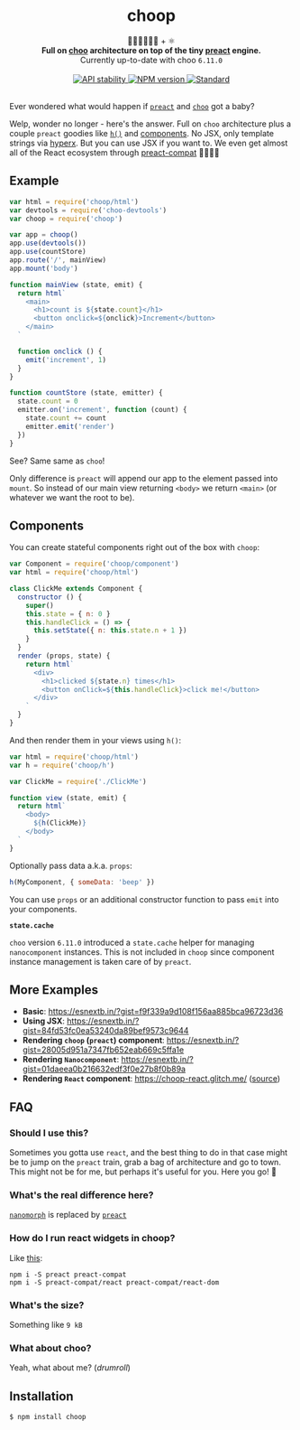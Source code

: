 <h1 align="center">choop</h1>

<div align="center">
  🚂🚋🚋🚋🚋🚋 + ⚛
</div>
<div align="center">
  <strong>Full on <a href="https://github.com/yoshuawuyts/choo">choo</a> architecture on top of the tiny <a href="https://github.com/developit/preact">preact</a> engine.</strong>
</div>
<div align="center">
  Currently up-to-date with choo <code>6.11.0</code>
</div>

<br />

<div align="center">
  <!-- Stability -->
  <a href="https://nodejs.org/api/documentation.html#documentation_stability_index">
    <img src="https://img.shields.io/badge/stability-experimental-orange.svg?style=flat-square"
      alt="API stability" />
  </a>
  <!-- NPM version -->
  <a href="https://npmjs.org/package/choop">
    <img src="https://img.shields.io/npm/v/choop.svg?style=flat-square"
      alt="NPM version" />
  </a>
  <!-- Downloads -->
  <!--<a href="https://npmjs.org/package/choop">
    <img src="https://img.shields.io/npm/dm/choop.svg?style=flat-square"
      alt="Downloads" />
  </a>-->
  <!-- Standard -->
  <a href="https://standardjs.com">
    <img src="https://img.shields.io/badge/code%20style-standard-brightgreen.svg?style=flat-square"
      alt="Standard" />
  </a>
</div>

<br/>

Ever wondered what would happen if [`preact`](https://github.com/developit/preact) and [`choo`](https://github.com/yoshuawuyts/choo) got a baby?

Welp, wonder no longer - here's the answer. Full on `choo` architecture plus a couple `preact` goodies like [`h()`](https://preactjs.com/guide/differences-to-react#what-s-included-) and [components](https://preactjs.com/guide/lifecycle-methods). No JSX, only template strings via [hyperx](https://github.com/substack/hyperx). But you can use JSX if you want to. We even get almost all of the React ecosystem through [preact-compat](https://github.com/developit/preact-compat) 🎉🎉🎉🎉

## Example

```js
var html = require('choop/html')
var devtools = require('choo-devtools')
var choop = require('choop')

var app = choop()
app.use(devtools())
app.use(countStore)
app.route('/', mainView)
app.mount('body')

function mainView (state, emit) {
  return html`
    <main>
      <h1>count is ${state.count}</h1>
      <button onclick=${onclick}>Increment</button>
    </main>
  `

  function onclick () {
    emit('increment', 1)
  }
}

function countStore (state, emitter) {
  state.count = 0
  emitter.on('increment', function (count) {
    state.count += count
    emitter.emit('render')
  })
}
```

See? Same same as `choo`!

Only difference is `preact` will append our app to the element passed into `mount`. So instead of our main view returning `<body>` we return `<main>` (or whatever we want the root to be).

## Components

You can create stateful components right out of the box with `choop`:

```js
var Component = require('choop/component')
var html = require('choop/html')

class ClickMe extends Component {
  constructor () {
    super()
    this.state = { n: 0 }
    this.handleClick = () => {
      this.setState({ n: this.state.n + 1 })
    }
  }
  render (props, state) {
    return html`
      <div>
        <h1>clicked ${state.n} times</h1>
        <button onClick=${this.handleClick}>click me!</button>
      </div>
    `
  }
}
```

And then render them in your views using `h()`:

```js
var html = require('choop/html')
var h = require('choop/h')

var ClickMe = require('./ClickMe')

function view (state, emit) {
  return html`
    <body>
      ${h(ClickMe)}
    </body>
  `
}
```

Optionally pass data a.k.a. `props`:

```js
h(MyComponent, { someData: 'beep' })
```

You can use `props` or an additional constructor function to pass `emit` into your components.

**`state.cache`**

`choo` version `6.11.0` introduced a `state.cache` helper for managing `nanocomponent` instances. This is not included in `choop` since component instance management is taken care of by `preact`.

## More Examples

- **Basic**: https://esnextb.in/?gist=f9f339a9d108f156aa885bca96723d36
- **Using JSX**: https://esnextb.in/?gist=84fd53fc0ea53240da89bef9573c9644
- **Rendering `choop` (`preact`) component**: https://esnextb.in/?gist=28005d951a7347fb652eab669c5ffa1e
- **Rendering `Nanocomponent`**: https://esnextb.in/?gist=01daeea0b216632edf3f0e27b8f0b89a
- **Rendering `React` component**: https://choop-react.glitch.me/ ([source](https://glitch.com/edit/#!/choop-react?path=public/client.js:1:0))

## FAQ

### Should I use this?
Sometimes you gotta use `react`, and the best thing to do in that case might be to jump on the `preact` train, grab a bag of architecture and go to town. This might not be for me, but perhaps it's useful for you. Here you go! 🎁

### What's the real difference here?
[`nanomorph`](https://github.com/choojs/nanomorph) is replaced by [`preact`](https://github.com/developit/preact)

### How do I run react widgets in choop?
Like [this](https://github.com/preact-compat/react):

```
npm i -S preact preact-compat
npm i -S preact-compat/react preact-compat/react-dom
```

### What's the size?

Something like `9 kB`

### What about choo?
Yeah, what about me? (_drumroll_)

## Installation
```sh
$ npm install choop
```
